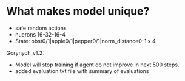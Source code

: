 # What makes model unique?
* safe random actions
* nuerons 16-32-16-4
* State: obst0/1|apple0/1|pepper0/1|norm_distance0-1 x 4

Gorynych_v1.2:
* Model will stop training if agent do not improve in next 500 steps.
* added evaluation.txt file with summary of evaluations
